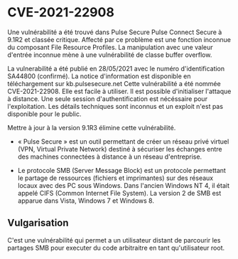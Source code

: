 # CVE-2021-22908

Une vulnérabilité a été trouvé dans Pulse Secure Pulse Connect Secure à 9.1R2 et classée critique. Affecté par ce problème est une fonction inconnue du composant File Resource Profiles. La manipulation avec une valeur d'entrée inconnue mène à une vulnérabilité de classe buffer overflow.

La vulnerabilité a été publié en 28/05/2021 avec le numéro d'identification SA44800 (confirmé). La notice d'information est disponible en téléchargement sur kb.pulsesecure.net Cette vulnérabilité a été nommée CVE-2021-22908. Elle est facile à utiliser. Il est possible d'initialiser l'attaque à distance. Une seule session d'authentification est nécéssaire pour l'exploitation. Les détails techniques sont inconnus et un exploit n'est pas disponible pour le public.

Mettre à jour à la version 9.1R3 élimine cette vulnérabilité.

- « Pulse Secure » est un outil permettant de créer un réseau privé virtuel (VPN, Virtual Private Network) destiné à sécuriser les échanges entre des machines connectées à distance à un réseau d'entreprise.

- Le protocole SMB (Server Message Block) est un protocole permettant le partage de ressources (fichiers et imprimantes) sur des réseaux locaux avec des PC sous Windows. Dans l'ancien Windows NT 4, il était appelé CIFS (Common Internet File System). La version 2 de SMB est apparue dans Vista, Windows 7 et Windows 8.

## Vulgarisation

C'est une vulnérabilité qui permet a un utilisateur distant de parcourir les partages SMB pour executer du code arbitraitre en tant qu'utilisateur root.